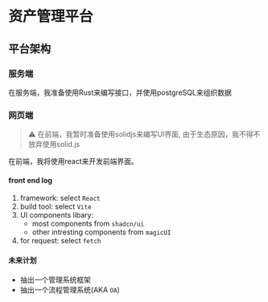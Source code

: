 # 资产管理平台

## 平台架构

### 服务端

在服务端，我准备使用Rust来编写接口，并使用postgreSQL来组织数据

### 网页端

> ⚠ 在前端，我暂时准备使用solidjs来编写UI界面, 由于生态原因，我不得不放弃使用solid.js

在前端，我将使用react来开发前端界面。

#### front end log

1. framework: select `React`
2. build tool: select `Vite`
3. UI components libary:
    + most components from `shadcn/ui`
    + other intresting components from `magicUI`
4. for request: select `fetch`

#### 未来计划

+ 抽出一个管理系统框架
+ 抽出一个流程管理系统(AKA `OA`)